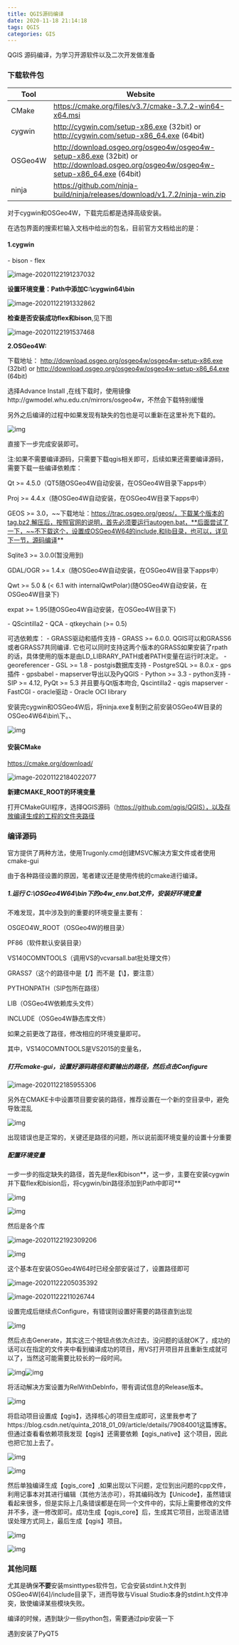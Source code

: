 ```yaml
---
title: QGIS源码编译
date: 2020-11-18 21:14:18
tags: QGIS
categories: GIS
---
```


QGIS 源码编译，为学习开源软件以及二次开发做准备

<!--more-->

### 下载软件包

| Tool    | Website                                                      |
| ------- | ------------------------------------------------------------ |
| CMake   | https://cmake.org/files/v3.7/cmake-3.7.2-win64-x64.msi       |
| cygwin  | http://cygwin.com/setup-x86.exe (32bit) or http://cygwin.com/setup-x86_64.exe (64bit) |
| OSGeo4W | http://download.osgeo.org/osgeo4w/osgeo4w-setup-x86.exe (32bit) or http://download.osgeo.org/osgeo4w/osgeo4w-setup-x86_64.exe (64bit) |
| ninja   | https://github.com/ninja-build/ninja/releases/download/v1.7.2/ninja-win.zip |

对于cygwin和OSGeo4W，下载完后都是选择高级安装。

在选包界面的搜索栏输入文档中给出的包名，目前官方文档给出的是：

#### 1.cygwin

\- bison
\- flex

![image-20201122191237032](qgis-develop-2\18)

**设置环境变量：Path中添加C:\cygwin64\bin**

![image-20201122191332862](qgis-develop-2\19)

**检查是否安装成功flex和bison**,见下图

![image-20201122191537468](qgis-develop-2\20)

**2.OSGeo4W:**

下载地址：  http://download.osgeo.org/osgeo4w/osgeo4w-setup-x86.exe (32bit) or http://download.osgeo.org/osgeo4w/osgeo4w-setup-x86_64.exe (64bit)

选择Advance Install ,在线下载时，使用镜像http://gwmodel.whu.edu.cn/mirrors/osgeo4w，不然会下载特别缓慢

另外之后编译的过程中如果发现有缺失的包也是可以重新在这里补充下载的。

![img](qgis-develop-2\70)

直接下一步完成安装即可。

注:如果不需要编译源码，只需要下载qgis相关即可，后续如果还需要编译源码，需要下载一些编译依赖库：

Qt >= 4.5.0（QT5随OSGeo4W自动安装，在OSGeo4W目录下apps中）

Proj >= 4.4.x（随OSGeo4W自动安装，在OSGeo4W目录下apps中）

GEOS >= 3.0，~~下载地址：https://trac.osgeo.org/geos/，下载某个版本的tag.bz2,解压后，按照官网的说明，首先必须要运行autogen.bat，**后面尝试了一下，~~不下载这个，设置成OSGeo4W64的include,和lib目录，也可以，详见下一节，源码编译**

Sqlite3 >= 3.0.0(暂没用到)

GDAL/OGR >= 1.4.x（随OSGeo4W自动安装，在OSGeo4W目录下apps中）

Qwt >= 5.0 & (< 6.1 with internalQwtPolar)(随OSGeo4W自动安装，在OSGeo4W目录下)

expat >= 1.95(随OSGeo4W自动安装，在OSGeo4W目录下)

\- QScintilla2
\- QCA
\- qtkeychain (>= 0.5)

可选依赖库：
\- GRASS驱动和插件支持 - GRASS >= 6.0.0. QGIS可以和GRASS6或者GRASS7共同编译. 它也可以同时支持这两个版本的GRASS如果安装了rpath的话，具体使用的版本是由LD_LIBRARY_PATH或者PATH变量在运行时决定。
\- georeferencer - GSL >= 1.8
\- postgis数据库支持 - PostgreSQL >= 8.0.x
\- gps插件 - gpsbabel
\- mapserver导出以及PyQGIS - Python >= 3.3
\- python支持 - SIP >= 4.12, PyQt >= 5.3 并且要与Qt版本吻合, Qscintilla2
\- qgis mapserver - FastCGI
\- oracle驱动 - Oracle OCI library

安装完cygwin和OSGeo4W后，将ninja.exe复制到之前安装OSGeo4W目录的OSGeo4W64\bin\下。、

![img](qgis-develop-2\22)

#### 安装CMake

https://cmake.org/download/

![image-20201122184022077](qgis-develop-2\16)

**新建CMAKE_ROOT的环境变量**

打开CMakeGUI程序，选择QGIS源码（https://github.com/qgis/QGIS），以及存放编译生成的工程的文件夹路径

### 编译源码

官方提供了两种方法，使用Trugonly.cmd创建MSVC解决方案文件或者使用cmake-gui

由于各种路径设置的原因，笔者建议还是使用传统的cmake进行编译。

##### **1.运行 C:\OSGeo4W64\bin下的o4w_env.bat文件，安装好环境变量**

不难发现，其中涉及到的重要的环境变量主要有：

OSGEO4W_ROOT（OSGeo4W的根目录）

PF86（软件默认安装目录）

VS140COMNTOOLS（调用VS的vcvarsall.bat批处理文件）

GRASS7（这个的路径中是【/】而不是【\】，要注意）

PYTHONPATH（SIP包所在路径）

LIB（OSGeo4W依赖库头文件）

INCLUDE（OSGeo4W静态库文件）

如果之前更改了路径，修改相应的环境变量即可。

其中，VS140COMNTOOLS是VS2015的变量名，

##### 打开cmake-gui，设置好源码路径和要输出的路径，然后点击Configure

![image-20201122185955306](qgis-develop-2\17)

另外在CMAKE卡中设置项目要安装的路径，推荐设置在一个新的空目录中，避免导致混乱

![img](qgis-develop-2\3)

出现错误也是正常的，关键还是路径的问题，所以说前面环境变量的设置十分重要

##### 配置环境变量

一步一步的指定缺失的路径，首先是flex和bison**，这一步，主要在安装cygwin并下载flex和bision后，将cygwin/bin路径添加到Path中即可**

![img](qgis-develop-2\6)

![img](https://img-blog.csdn.net/20180801151521772?watermark/2/text/aHR0cHM6Ly9ibG9nLmNzZG4ubmV0L3FxXzM0MzU3NzE3/font/5a6L5L2T/fontsize/400/fill/I0JBQkFCMA==/dissolve/70)

然后是各个库

![image-20201122192309206](qgis-develop-2\21)

![img](qgis-develop-2\7)

这个基本在安装OSGeo4W64时已经全部安装过了，设置路径即可

![image-20201122205035392](qgis-develop-2\24)

![image-20201122211026744](qgis-develop-2\25)

设置完成后继续点Configure，有错误则设置好需要的路径直到出现

![img](qgis-develop-2\11)

然后点击Generate，其实这三个按钮点依次点过去，没问题的话就OK了，成功的话可以在指定的文件夹中看到编译成功的项目，用VS打开项目并且重新生成就可以了，当然这可能需要比较长的一段时间。

 

![img](qgis-develop-2\12)![img](qgis-develop-2\13)

将活动解决方案设置为RelWithDebInfo，带有调试信息的Release版本。

![img](qgis-develop-2\14)

 

将启动项目设置成【qgis】，选择核心的项目生成即可，这里我参考了https://blog.csdn.net/quinta_2018_01_09/article/details/79084001这篇博客。但通过查看看依赖项我发现【qgis】还需要依赖【qgis_native】这个项目，因此也把它加上去了。

![img](qgis-develop-2\15)

![img](https://img-blog.csdnimg.cn/2018122716553618.png?x-oss-process=image/watermark,type_ZmFuZ3poZW5naGVpdGk,shadow_10,text_aHR0cHM6Ly9ibG9nLmNzZG4ubmV0L3FxXzM0MzU3NzE3,size_16,color_FFFFFF,t_70)

然后单独编译生成【qgis_core】,如果出现以下问题，定位到出问题的cpp文件，利用记事本对其进行编辑（其他方法亦可），将其编码改为【Unicode】，虽然错误看起来很多，但是实际上几条错误都是在同一个文件中的，实际上需要修改的文件并不多，逐一修改即可。成功生成【qgis_core】后，生成其它项目，出现语法错误处理方式同上，最后生成【qgis】项目。

![img](https://img-blog.csdnimg.cn/20181227175610298.png)

![img](https://img-blog.csdnimg.cn/20181227175756127.png?x-oss-process=image/watermark,type_ZmFuZ3poZW5naGVpdGk,shadow_10,text_aHR0cHM6Ly9ibG9nLmNzZG4ubmV0L3FxXzM0MzU3NzE3,size_16,color_FFFFFF,t_70)

### 其他问题

尤其是确保**不要**安装msinttypes软件包，它会安装stdint.h文件到OSGeo4W[64]/include目录下，进而导致与Visual Studio本身的stdint.h文件冲突，致使编译某些模块失败。

编译的时候，遇到缺少一些python包，需要通过pip安装一下

遇到安装了PyQT5